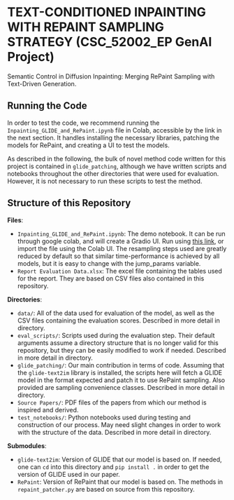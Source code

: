 # TEXT-CONDITIONED INPAINTING WITH REPAINT SAMPLING STRATEGY (CSC_52002_EP GenAI Project)
Semantic Control in Diffusion Inpainting: Merging RePaint Sampling with Text-Driven Generation.

## Running the Code

In order to test the code, we recommend running the `Inpainting_GLIDE_and_RePaint.ipynb` file in Colab, accessible by the link in the next section. It handles installing the necessary libraries, patching the models for RePaint, and creating a UI to test the models. 

As described in the following, the bulk of novel method code written for this project is contained in `glide_patching`, although we have written scripts and notebooks throughout the other directories that were used for evaluation. However, it is not necessary to run these scripts to test the method. 

## Structure of this Repository

**Files**:
 * `Inpainting_GLIDE_and_RePaint.ipynb`: The demo notebook. It can be run through google colab, and will create a Gradio UI. Run using [this link](https://githubtocolab.com/pandanautinspace/CSC_52002_EP_Generative_AI_Project/blob/refactor/Inpainting_GLIDE_and_RePaint.ipynb), or import the file using the Colab UI. The resampling steps used are greatly reduced by default so that similar time-performance is achieved by all models, but it is easy to change with the jump_params variable. 
 * `Report Evaluation Data.xlsx`: The excel file containing the tables used for the report. They are based on CSV files also contained in this repository.

**Directories**:
 * `data/`: All of the data used for evaluation of the model, as well as the CSV files containing the evaluation scores. Described in more detail in directory.
 * `eval_scripts/`: Scripts used during the evaluation step. Their default arguments assume a directory structure that is no longer valid for this repository, but they can be easily modified to work if needed. Described in more detail in directory.
 * `glide_patching/`: Our main contribution in terms of code. Assuming that the `glide-text2im` library is installed, the scripts here will fetch a GLIDE model in the format expected and patch it to use RePaint sampling. Also provided are sampling convenience classes. Described in more detail in directory.
 * `Source Papers/`: PDF files of the papers from which our method is inspired and derived. 
 * `test_notebooks/`: Python notebooks used during testing and construction of our process. May need slight changes in order to work with the structure of the data. Described in more detail in directory.

**Submodules**:
 * `glide-text2im`: Version of GLIDE that our model is based on. If needed, one can `cd` into this directory and `pip install .` in order to get the version of GLIDE used in our paper.
 * `RePaint`: Version of RePaint that our model is based on. The methods in `repaint_patcher.py` are based on source from this repository.